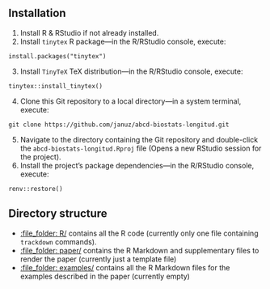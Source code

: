 
<!-- README.md is generated from README.Rmd. Please edit that file! -->

## Installation

1.  Install R & RStudio if not already installed.
2.  Install `tinytex` R package—in the R/RStudio console, execute:

<!-- -->

    install.packages("tinytex")

3.  Install `TinyTeX` TeX distribution—in the R/RStudio console,
    execute:

<!-- -->

    tinytex::install_tinytex()

4.  Clone this Git repository to a local directory—in a system terminal,
    execute:

<!-- -->

    git clone https://github.com/januz/abcd-biostats-longitud.git

5.  Navigate to the directory containing the Git repository and
    double-click the `abcd-biostats-longitud.Rproj` file (Opens a new
    RStudio session for the project).
6.  Install the project’s package dependencies—in the R/RStudio console,
    execute:

<!-- -->

    renv::restore()

## Directory structure

-   [:file\_folder: R/](/R/) contains all the R code (currently only one
    file containing `trackdown` commands).
-   [:file\_folder: paper/](/paper/) contains the R Markdown and
    supplementary files to render the paper (currently just a template
    file)
-   [:file\_folder: examples/](/examples/) contains all the R Markdown
    files for the examples described in the paper (currently empty)
